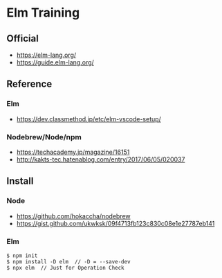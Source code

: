 # Elm Training

## Official
* https://elm-lang.org/
* https://guide.elm-lang.org/


## Reference

### Elm
* https://dev.classmethod.jp/etc/elm-vscode-setup/

### Nodebrew/Node/npm
* https://techacademy.jp/magazine/16151
* http://kakts-tec.hatenablog.com/entry/2017/06/05/020037


## Install

### Node
* https://github.com/hokaccha/nodebrew  
* https://gist.github.com/ukwksk/09f4713fb123c830c08e1e27787eb141

### Elm
```
$ npm init
$ npm install -D elm  // -D = --save-dev
$ npx elm  // Just for Operation Check
```

